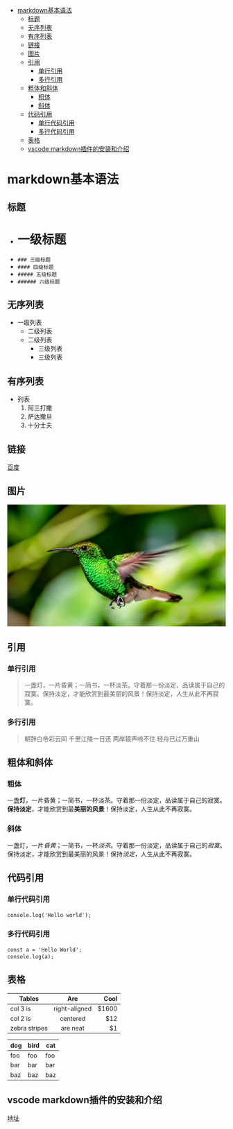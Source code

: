 <!-- TOC -->

- [markdown基本语法](#markdown基本语法)
  - [标题](#标题)
  - [无序列表](#无序列表)
  - [有序列表](#有序列表)
  - [链接](#链接)
  - [图片](#图片)
  - [引用](#引用)
    - [单行引用](#单行引用)
    - [多行引用](#多行引用)
  - [粗体和斜体](#粗体和斜体)
    - [粗体](#粗体)
    - [斜体](#斜体)
  - [代码引用](#代码引用)
    - [单行代码引用](#单行代码引用)
    - [多行代码引用](#多行代码引用)
  - [表格](#表格)
  - [vscode markdown插件的安装和介绍](#vscode-markdown插件的安装和介绍)

<!-- /TOC -->
# markdown基本语法

## 标题
- # 一级标题
- `### 三级标题`
- `#### 四级标题`
- `##### 五级标题`
- `###### 六级标题`

## 无序列表
- 一级列表
  + 二级列表
  + 二级列表
    * 三级列表
    * 三级列表

## 有序列表
- 列表
  1. 阿三打撒
  2. 萨达撒旦
  3. 十分士夫

## 链接
[百度](https://www.baidu.com)

## 图片
![](./resource/1.jpg)

## 引用

### 单行引用
> 一盏灯，一片昏黄；一简书，一杯淡茶。守着那一份淡定，品读属于自己的寂寞。保持淡定，才能欣赏到最美丽的风景！保持淡定，人生从此不再寂寞。

### 多行引用
> 朝辞白帝彩云间
> 千里江陵一日还
> 两岸猿声啼不住
> 轻舟已过万重山

## 粗体和斜体

### 粗体
一盏**灯**，一片昏黄；一简书，一杯淡茶。守着那一份淡定，品读属于自己的寂寞。**保持淡定**，才能欣赏到最**美丽的风景**！保持淡定，人生从此不再寂寞。

### 斜体
一盏灯，一片*昏黄*；一简书，一杯*淡茶*。守着那一份淡定，品读属于自己的*寂寞*。保持淡定，才能欣赏到最美丽的风景！保持*淡定*，人生从此不再寂寞。

## 代码引用

### 单行代码引用
`console.log('Hello world');`

### 多行代码引用
```
const a = 'Hello World';
console.log(a);
```
## 表格
| Tables        | Are           | Cool  |
| ------------- |:-------------:| -----:|
| col 3 is      | right-aligned | $1600 |
| col 2 is      | centered      |   $12 |
| zebra stripes | are neat      |    $1 |

dog | bird | cat
----|------|----
foo | foo  | foo
bar | bar  | bar
baz | baz  | baz

## vscode markdown插件的安装和介绍
[地址](https://blog.csdn.net/ArthurCaoMH/article/details/89300713)
